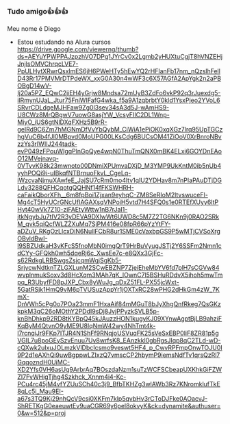 ### Tudo amigo👍👍👍

Meu nome é Diego

- Estou estudando na Alura cursos
https://drive.google.com/viewerng/thumb?ds=AEYuYPWPPAJzpzhVO7DPg1JYrCv0x2Lgmb2yHUXtuCgjT8hVNZEHjJnjlsOMVChrqcLVE7-PpULHytXRwrQsxlmES6jH6PWeHTy5hEwYQ2rHFlanFb17nm_nQzslhFellD43Rr17PMVMrDTPdeWX_xxG0A30n4wWF3c6X57AGfA2ApYgk2n2aPBOBgD14wV-Ij20a5PZ_EQwC2jiEH4yGrjw8Mndsa72mUyB3ZdFo6vkP92q3rJuexdg5-ilRmynUJaL_Jtur75FniWIFafG4wka_f5a9A1zqbrbtY0kld1YsxPjeo2YVoL6SRvrCDLdgeMJHFaw9Zg0l3sev34sA3d5J-wAmHS9-U8CWz8MrQBgwV7uowG8asjYW_VcsyFIIC2DL1Wnp-MiyO_iUS6gtNlDXqFXHz5B9rR-geIRd9C6Zm7hMGNmDfVvYbQybM_CiWiA1ePiOK0xqXGz7lrq95UpTGCzhgVuC6b4fJl0MBpvd0MoUPG00LKsCdg6BUCsOM41ZiOoV0XrBnroNBvzzYs3rIWIIJ244tadk-evP049zFPouWIgqPlnGpQye4wpN0ThuTmQNX0mBK4ELxi6GOYDnEAoO12MVejnavq-0VTvvK98k23mwnoto00DNmiXPUmvaDXjD_M3YMP9UkKntM0ib5nUb4yyhPOQi9i-uIBkqfNTBrnuoFkvL_CgeLq-iWzcvaNjmuXAwfeE_JajSU7cRm0mo4ltv1qlU2YDHav8m7nPIaPAuDTjDGLdv3288QFHCqotgQQHNf14fFKSWHRH-caFaikQborXFh__6m8fpBoi1Zjxan9eyhqC-ZM8SeRIoM2ltvswuceFl-Mg4cT5HyUCrGNcUfIAGAXsqVNPoiH5vtd7H4SFQ0s1e0RTEfXUyy6ItPHyt40wVk7Z10-ziFAEtyWttw1nB7rJaI1-jtkNgybJu7tIV2R3yDEVA9DXlwWt6UWD8c5M7Z2TG6NKn9j0RAO2SRkM_qvk5qiQcfWLZZXuMq7SjPM416e08fpR66pYzYtFY-aDZuV_RKgOzLIcxDiN6NullFCbR8ur1SME0cVaxbpGS9P5wMTjCVSoXrgOBvldBwI-l9SBZUdkaH3vKFcS5fnoMbN0imgQrT9HrBuVyugJSTj2Y6SSFm2Nmn1cdCYy-GFQkh0wh5dqeRj6c_XwsEe7c-e8QXx3GjFc-s62RdkgLRBSwgsZsjcqmWgjSgKb5-SrjycwNdtknTZLGXLunM2SCwEBZNP7ZjeiEheMbYV6fd7plH7sCGVw84wvplnmukSoxv3d8HcXqm3MAh7qK_IOwnC7l5BSHuRDdvX5ihoh5mwTmpq_R3UbyfFD8pJXP_Cbx8yWuJg_qDxZ51FL-PX55jcWxt-5GatRSjk1HmQ9vM6pTVUSuzAppYr1jOXTxRC28wPHG2dHkGm4zW_7KmX-DnVWh5cPg0o7POa23mmF1HxaAif84mMGuT8bJyXhgQnfRkeg7QsGKzkpkM3qC26oMOthY2PDdI9sDj8JvjPPyzkSVLB5p-knBhDhkp92RD8tKYBpQ45kJAuzzHON1kugyKJ09XYnwAgptBjLB9ahziFKqByM4QtvnO9yME9U8IqNmW42wy4NhTmt4k-l7rcnqiJr9FKp7ITJR4N1ShFf9RNqjoUSVuqFK25sVeSxEBP0liF8ZR81p5gVGIL7u8poGEySzvEnuu7Uv8wrfsK8_EAnzkkl0gbRgsJIqp8qC2TLd-wD-cQXwk2uIxuJOLmzkVlDbcIcsmo9veswt5HF4_p_CwvRPFmpOnwTOJU0I9P2d1eAXhQi9uwBgppwLZIxzQ7vmscCP2hbymP9iemsNdfTv1qrsQzRl7GqqozndH0UiMC-XD2Yfs0VH6asUg9ArbrAq7BOszdaNzm1suTzWCFSCbeapUXKhkGiFZWZI7FvWHigTjhg4Szkhck_Xnnm4i4-Kc-PCu4rc45jM4vfYZUuSCh40c3j9_BfbTKHZg3wlAWb3Rz7KNromklufTkE8qLc5i_Mau9EI-a67s3TQ9Kj29nhQcV9csi0XKFm7klp5qvbHv3rCToDJFke0AOacvJ-ShRETKgG0eaeuwtEv9uaCGR69y6pel8okvyK&ck=dynamite&authuser=0&w=512&p=proj
